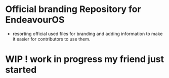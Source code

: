 # Official branding Repository for EndeavourOS
* resorting official used files for branding and adding information to make it easier for contributors to use them.

# WIP ! work in progress my friend just started
